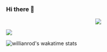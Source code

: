 ### Hi there 👋

<!--
**Fayst2D/Fayst2D** is a ✨ _special_ ✨ repository because its `README.md` (this file) appears on your GitHub profile.

Here are some ideas to get you started:

- 🔭 I’m currently working on ...
- 🌱 I’m currently learning ...
- 👯 I’m looking to collaborate on ...
- 🤔 I’m looking for help with ...
- 💬 Ask me about ...
- 📫 How to reach me: ...
- 😄 Pronouns: ...
- ⚡ Fun fact: ...
-->


<p align="center"><img src ="https://github-readme-stats.vercel.app/api?username=Fayst2D&show_icons=true&theme=radical"/></p>

<img align="center" src ="https://github-readme-stats.vercel.app/api/top-langs/?username=Fayst2D&layout=compact&hide=QMake&theme=radical"/>








![willianrod's wakatime stats](https://github-readme-stats.vercel.app/api/wakatime?username=Fayst2D&theme=radical)

